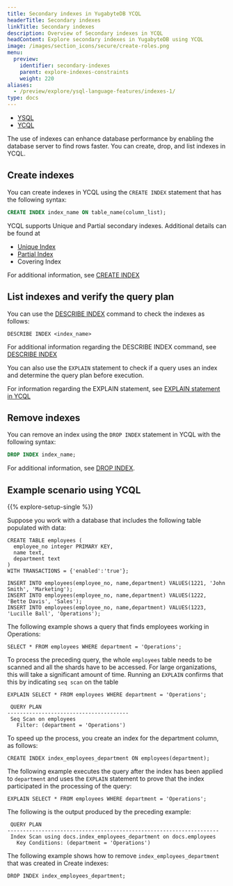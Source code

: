 ```yaml
---
title: Secondary indexes in YugabyteDB YCQL
headerTitle: Secondary indexes
linkTitle: Secondary indexes
description: Overview of Secondary indexes in YCQL
headContent: Explore secondary indexes in YugabyteDB using YCQL
image: /images/section_icons/secure/create-roles.png
menu:
  preview:
    identifier: secondary-indexes
    parent: explore-indexes-constraints
    weight: 220
aliases:
  - /preview/explore/ysql-language-features/indexes-1/
type: docs
---
```

<ul class="nav nav-tabs-alt nav-tabs-yb">
  <li >
    <a href="../secondary-indexes-ysql/" class="nav-link">
      <i class="icon-postgres" aria-hidden="true"></i>
      YSQL
    </a>
  </li>
  <li >
    <a href="../secondary-indexes-ycql/" class="nav-link active">
      <i class="icon-cassandra" aria-hidden="true"></i>
      YCQL
    </a>
  </li>
</ul>

The use of indexes can enhance database performance by enabling the database server to find rows faster. You can create, drop, and list indexes in YCQL.

## Create indexes

You can create indexes in YCQL using the `CREATE INDEX` statement that has the following syntax:

```sql
CREATE INDEX index_name ON table_name(column_list);
```

YCQL supports Unique and Partial secondary indexes.  Additional details can be found at
- [Unique Index](../../../explore/indexes-constraints/unique-index-ycql/)
- [Partial Index](../../../explore/indexes-constraints/partial-index-ycql/)
- Covering Index

For additional information, see [CREATE INDEX](../../../api/ycql/ddl_create_index/)

## List indexes and verify the query plan

You can use the [DESCRIBE INDEX](../../../admin/ycqlsh/#describe) command to check the indexes as follows:

```cql
DESCRIBE INDEX <index_name>
```

For additional information regarding the DESCRIBE INDEX command, see [DESCRIBE INDEX](../../../admin/ycqlsh/#describe)

You can also use the `EXPLAIN` statement to check if a query uses an index and determine the query plan before execution.

For information regarding the EXPLAIN statement, see [EXPLAIN statement in YCQL](../../../api/ycql/explain/)

## Remove indexes

You can remove an index using the `DROP INDEX` statement in YCQL with the following syntax:

```sql
DROP INDEX index_name;
```

For additional information, see [DROP INDEX](../../../api/ycql/ddl_drop_index/).

## Example scenario using YCQL

{{% explore-setup-single %}}

Suppose you work with a database that includes the following table populated with data:

```cql
CREATE TABLE employees (
  employee_no integer PRIMARY KEY,
  name text,
  department text
)
WITH TRANSACTIONS = {'enabled':'true'};
```

```cql
INSERT INTO employees(employee_no, name,department) VALUES(1221, 'John Smith', 'Marketing');
INSERT INTO employees(employee_no, name,department) VALUES(1222, 'Bette Davis', 'Sales');
INSERT INTO employees(employee_no, name,department) VALUES(1223, 'Lucille Ball', 'Operations');
```

The following example shows a query that finds employees working in Operations:

```cql
SELECT * FROM employees WHERE department = 'Operations';
```

To process the preceding query, the whole `employees` table needs to be scanned and all the shards have to be accessed. For large organizations, this will take a significant amount of time.  Running an `EXPLAIN` confirms that this by indicating `seq scan` on the table


```cql
EXPLAIN SELECT * FROM employees WHERE department = 'Operations';
```

```output
 QUERY PLAN
---------------------------------------
 Seq Scan on employees
   Filter: (department = 'Operations')
```

To speed up the process, you create an index for the department column, as follows:

```cql
CREATE INDEX index_employees_department ON employees(department);
```

The following example executes the query after the index has been applied to `department` and uses the `EXPLAIN` statement to prove that the index participated in the processing of the query:

```cql
EXPLAIN SELECT * FROM employees WHERE department = 'Operations';
```

The following is the output produced by the preceding example:

```output
 QUERY PLAN
--------------------------------------------------------------------
 Index Scan using docs.index_employees_department on docs.employees
   Key Conditions: (department = 'Operations')
```

The following example shows how to remove `index_employees_department` that was created in Create indexes:

```cql
DROP INDEX index_employees_department;
```


